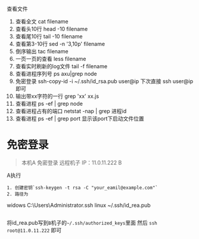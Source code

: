 查看文件
1. 查看全文 cat filename
2. 查看头10行  head -10 filename
3. 查看尾10行  tail -10 filename
4. 查看第3-10行 sed -n '3,10p' filename
5. 倒序输出 tac filename
6. 一页一页的查看 less filename
7. 查看实时刷新的log文件 tail -f filename
8. 查看进程序列号 ps axu|grep node
9. 免密登录 ssh-copy-id -i ~/.ssh/id_rsa.pub user@ip    下次直接 ssh user@ip 即可
10. 输出带xx字符的一行 grep 'xx' xx.js
11. 查看进程 ps -ef | grep node
12. 查看进程占有的端口 netstat -nap | grep 进程id
13. 查看进程 ps -ef | grep port  显示该port下启动文件位置

# 免密登录
> 本机A 免密登录 远程机子 IP：11.0.11.222 B

A执行
```
1. 创建密钥`ssh-keygen -t rsa -C "your_eamil@example.com"`
2. 路径为
```
widows C:\Users\Administrator\.ssh
linux  ~/.ssh/id_rea.pub
```
```
将id_rea.pub写到`B`机子的`~/.ssh/authorized_keys`里面
然后 `ssh root@11.0.11.222` 即可
